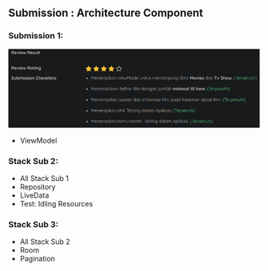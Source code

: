 ## Submission : Architecture Component

### Submission 1:
![Submission 1 Review](git_asset/SubSatu.png)
- ViewModel

### Stack Sub 2:
- All Stack Sub 1
- Repository
- LiveData
- Test: Idling Resources

### Stack Sub 3:
- All Stack Sub 2
- Room
- Pagination